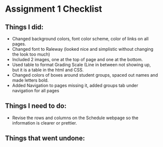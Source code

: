 # Assignment 1 Checklist

## Things I did:

* Changed background colors, font color scheme, color of links on all pages.
* Changed font to Raleway (looked nice and simplistic without changing the look too much)
* Included 2 images, one at the top of page and one at the bottom.
* Used table to format Grading Scale (Line in between not showing up, but it is a table in the html and CSS.
* Changed colors of boxes around student groups, spaced out names and made letters bold.
* Added Navigation to pages missing it, added groups tab under navigation for all pages

## Things I need to do:

* Revise the rows and columns on the Schedule webpage so the information is clearer or prettier.

## Things that went undone:

